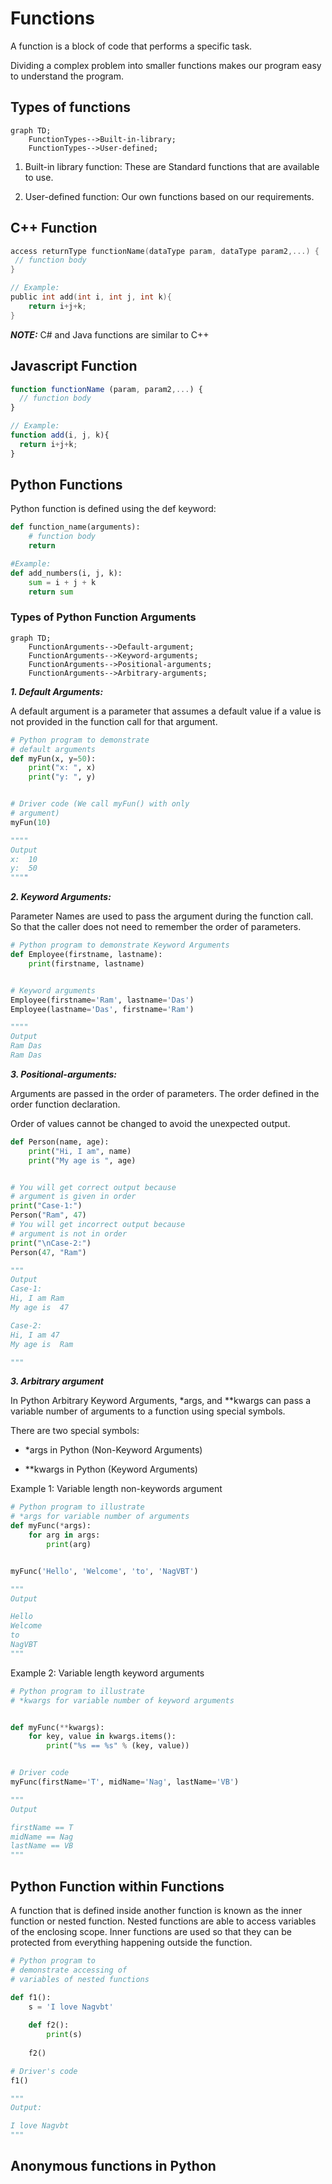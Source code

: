 # Functions
A function is a block of code that performs a specific task.

Dividing a complex problem into smaller functions makes our program easy to understand the program.

## Types of functions
```mermaid
graph TD;
    FunctionTypes-->Built-in-library;
    FunctionTypes-->User-defined;
```
1. Built-in library function: 
These are Standard functions that are available to use.

2. User-defined function: 
Our own functions based on our requirements.

## C++ Function
```c
access returnType functionName(dataType param, dataType param2,...) {
 // function body
}

// Example:
public int add(int i, int j, int k){
    return i+j+k; 
}
```
***NOTE:*** 
C# and Java functions are similar to C++

## Javascript Function
```js
function functionName (param, param2,...) { 
  // function body 
}

// Example:
function add(i, j, k){
  return i+j+k;
}
```

## Python Functions

Python function is defined using the def keyword:

```python
def function_name(arguments):
    # function body 
    return

#Example:
def add_numbers(i, j, k):
    sum = i + j + k
    return sum

```

### Types of Python Function Arguments

```mermaid
graph TD;
    FunctionArguments-->Default-argument;
    FunctionArguments-->Keyword-arguments;
    FunctionArguments-->Positional-arguments;
    FunctionArguments-->Arbitrary-arguments;
```

***1. Default Arguments:***

A default argument is a parameter that assumes a default value if a value is not provided in the function call for that argument.

```python
# Python program to demonstrate
# default arguments
def myFun(x, y=50):
	print("x: ", x)
	print("y: ", y)


# Driver code (We call myFun() with only
# argument)
myFun(10)

""""
Output
x:  10
y:  50
""""
````

***2. Keyword Arguments:***

Parameter Names are used to pass the argument during the function call.
So that the caller does not need to remember the order of parameters.

```python
# Python program to demonstrate Keyword Arguments
def Employee(firstname, lastname):
	print(firstname, lastname)


# Keyword arguments
Employee(firstname='Ram', lastname='Das')
Employee(lastname='Das', firstname='Ram')

""""
Output
Ram Das
Ram Das
````

***3.  Positional-arguments:***

Arguments are passed in the order of parameters. The order defined in the order function declaration.

Order of values cannot be changed to avoid the unexpected output.

```python
def Person(name, age):
	print("Hi, I am", name)
	print("My age is ", age)


# You will get correct output because
# argument is given in order
print("Case-1:")
Person("Ram", 47)
# You will get incorrect output because
# argument is not in order
print("\nCase-2:")
Person(47, "Ram")

"""
Output
Case-1:
Hi, I am Ram
My age is  47

Case-2:
Hi, I am 47
My age is  Ram

"""
````

***3. Arbitrary argument***

In Python Arbitrary Keyword Arguments, *args, and **kwargs can pass a variable number of arguments to a function using special symbols. 


There are two special symbols:

- *args in Python (Non-Keyword Arguments)

- **kwargs in Python (Keyword Arguments)

Example 1: Variable length non-keywords argument
```python
# Python program to illustrate
# *args for variable number of arguments
def myFunc(*args):
	for arg in args:
		print(arg)


myFunc('Hello', 'Welcome', 'to', 'NagVBT')

"""
Output

Hello
Welcome
to
NagVBT
"""
````

Example 2: Variable length keyword arguments
```python
# Python program to illustrate
# *kwargs for variable number of keyword arguments


def myFunc(**kwargs):
	for key, value in kwargs.items():
		print("%s == %s" % (key, value))


# Driver code
myFunc(firstName='T', midName='Nag', lastName='VB')

"""
Output

firstName == T
midName == Nag
lastName == VB
"""
````

## Python Function within Functions
A function that is defined inside another function is known as the inner function or nested function. Nested functions are able to access variables of the enclosing scope. Inner functions are used so that they can be protected from everything happening outside the function.

```python
# Python program to
# demonstrate accessing of
# variables of nested functions

def f1():
	s = 'I love Nagvbt'
	
	def f2():
		print(s)
		
	f2()

# Driver's code
f1()

"""
Output:

I love Nagvbt
"""
````

## Anonymous functions in Python 
